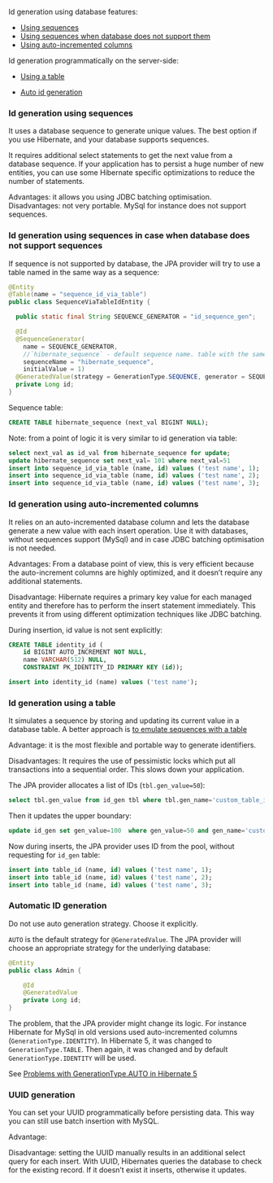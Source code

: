 
Id generation using database features:
- [Using sequences](#id-generation-using-sequences)
- [Using sequences when database does not support them](#id-generation-using-sequences-in-case-when-database-does-not-support-sequences)
- [Using auto-incremented columns](#id-generation-using-auto-incremented-columns)

Id generation programmatically on the server-side:
- [Using a table](#id-generation-using-a-table)

- [Auto id generation](#automatic-id-generation)

### Id generation using sequences

It uses a database sequence to generate unique values.
The best option if you use Hibernate, and your database supports sequences. 

It requires additional select statements to get the next value from a database sequence.
If your application has to persist a huge number of new entities, 
you can use some Hibernate specific optimizations to reduce the number of statements.

Advantages: it allows you using JDBC batching optimisation.
Disadvantages: not very portable. MySql for instance does not support sequences.

### Id generation using sequences in case when database does not support sequences

If sequence is not supported by database, the JPA provider will try to use a table named in the same way as a sequence:
```java
@Entity
@Table(name = "sequence_id_via_table")
public class SequenceViaTableIdEntity {

  public static final String SEQUENCE_GENERATOR = "id_sequence_gen";

  @Id
  @SequenceGenerator(
    name = SEQUENCE_GENERATOR,
    //`hibernate_sequence` - default sequence name. table with the same name as a sequence name is expected:
    sequenceName = "hibernate_sequence",
    initialValue = 1)
  @GeneratedValue(strategy = GenerationType.SEQUENCE, generator = SEQUENCE_GENERATOR)
  private Long id;
}
```
Sequence table:
```sql
CREATE TABLE hibernate_sequence (next_val BIGINT NULL);
```

Note: from a point of logic it is very similar to id generation via table:
```sql
select next_val as id_val from hibernate_sequence for update;
update hibernate_sequence set next_val= 101 where next_val=51
insert into sequence_id_via_table (name, id) values ('test name', 1);
insert into sequence_id_via_table (name, id) values ('test name', 2);
insert into sequence_id_via_table (name, id) values ('test name', 3);
```

### Id generation using auto-incremented columns

It relies on an auto-incremented database column and lets the database generate a new value with each insert operation.
Use it with databases, without sequences support (MySql) and in case JDBC batching optimisation is not needed.

Advantages: 
From a database point of view, this is very efficient because the auto-increment columns are highly optimized, 
and it doesn’t require any additional statements.

Disadvantage:
Hibernate requires a primary key value for each managed entity and therefore has to perform the insert statement immediately. 
This prevents it from using different optimization techniques like JDBC batching.

During insertion, id value is not sent explicitly:
```sql
CREATE TABLE identity_id (
    id BIGINT AUTO_INCREMENT NOT NULL, 
    name VARCHAR(512) NULL, 
    CONSTRAINT PK_IDENTITY_ID PRIMARY KEY (id));

insert into identity_id (name) values ('test name');
```

### Id generation using a table

It simulates a sequence by storing and updating its current value in a database table.
A better approach is [to emulate sequences with a table](#id-generation-using-sequences-in-case-when-database-does-not-support-sequences)

Advantage: it is the most flexible and portable way to generate identifiers.

Disadvantages: 
It requires the use of pessimistic locks which put all transactions into a sequential order. 
This slows down your application.

The JPA provider allocates a list of IDs (`tbl.gen_value=50`):
```sql
select tbl.gen_value from id_gen tbl where tbl.gen_name='custom_table_id' for update;
```
Then it updates the upper boundary:
```sql
update id_gen set gen_value=100  where gen_value=50 and gen_name='custom_table_id'
```
Now during inserts, the JPA provider uses ID from the pool, without requesting for `id_gen` table:
```sql
insert into table_id (name, id) values ('test name', 1);
insert into table_id (name, id) values ('test name', 2);
insert into table_id (name, id) values ('test name', 3);
```
### Automatic ID generation

Do not use auto generation strategy. Choose it explicitly.

`AUTO` is the default strategy for `@GeneratedValue`. The JPA provider will choose an appropriate strategy for the underlying database:
```java
@Entity
public class Admin {

    @Id
    @GeneratedValue
    private Long id;
}
```
The problem, that the JPA provider might change its logic. 
For instance Hibernate for MySql in old versions used auto-incremented columns (`GenerationType.IDENTITY`).
In Hibernate 5, it was changed to `GenerationType.TABLE`.
Then again, it was changed and by default `GenerationType.IDENTITY` will be used.

See [Problems with GenerationType.AUTO in Hibernate 5](https://thorben-janssen.com/5-things-you-need-to-know-when-using-hibernate-with-mysql/#2_Mappings_Problems_with_GenerationTypeAUTO_in_Hibernate_5)

### UUID generation

You can set your UUID programmatically before persisting data. This way you can still use batch insertion with MySQL.

Advantage:

Disadvantage: 
setting the UUID manually results in an additional select query for each insert. 
With UUID, Hibernates queries the database to check for the existing record. 
If it doesn’t exist it inserts, otherwise it updates.